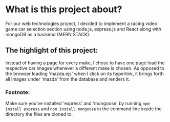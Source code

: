 # What is this project about?
For our web technologies project, I decided to implement a racing video game car selection section using node.js, express.js and React along with mongoDB as a backend (MERN STACK).    
## The highlight of this project:
Instead of having a page for every make, I chose to have one page load the respective car images whenever a different make is chosen. As opposed to the browser loading 'mazda.ejs' when I click on its hyperlink, it brings forth all images under 'mazda' from the database and renders it.
### Footnote:
Make sure you've installed 'express' and 'mongoose' by running ```npm install express``` and ```npm install mongoose``` in the command line inside the directory the files are cloned to.

